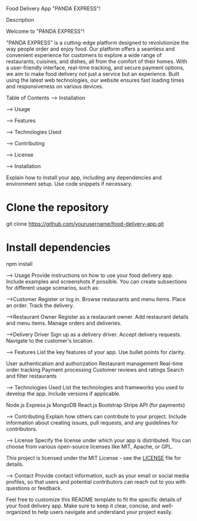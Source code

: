 Food Delivery App
"PANDA EXPRESS"!

Description

Welcome to "PANDA EXPRESS"!

"PANDA EXPRESS" is a cutting-edge platform designed to revolutionize the way people order and enjoy food. Our platform offers a seamless and convenient experience for customers to explore a wide range of restaurants, cuisines, and dishes, all from the comfort of their homes. With a user-friendly interface, real-time tracking, and secure payment options, we aim to make food delivery not just a service but an experience. Built using the latest web technologies, our website ensures fast loading times and responsiveness on various devices.

Table of Contents
-->  Installation

-->  Usage

-->  Features

-->  Technologies Used

-->  Contributing

-->  License

-->  Installation

Explain how to install your app, including any dependencies and environment setup. Use code snippets if necessary.
# Clone the repository
git clone https://github.com/yourusername/food-delivery-app.git

# Install dependencies
npm install

-->  Usage
Provide instructions on how to use your food delivery app. Include examples and screenshots if possible. You can create subsections for different usage scenarios, such as:

-->Customer
Register or log in.
Browse restaurants and menu items.
Place an order.
Track the delivery.

-->Restaurant Owner
Register as a restaurant owner.
Add restaurant details and menu items.
Manage orders and deliveries.

-->Delivery Driver
Sign up as a delivery driver.
Accept delivery requests.
Navigate to the customer's location.

-->  Features
List the key features of your app. Use bullet points for clarity.

User authentication and authorization
Restaurant management
Real-time order tracking
Payment processing
Customer reviews and ratings
Search and filter restaurants

-->  Technologies Used
List the technologies and frameworks you used to develop the app. Include versions if applicable.

Node.js
Express.js
MongoDB
React.js
Bootstrap
Stripe API (for payments)

-->  Contributing
Explain how others can contribute to your project. Include information about creating issues, pull requests, and any guidelines for contributors.

-->  License
Specify the license under which your app is distributed. You can choose from various open-source licenses like MIT, Apache, or GPL.

This project is licensed under the MIT License - see the [LICENSE](LICENSE) file for details.

-->  Contact
Provide contact information, such as your email or social media profiles, so that users and potential contributors can reach out to you with questions or feedback.

Feel free to customize this README template to fit the specific details of your food delivery app. Make sure to keep it clear, concise, and well-organized to help users navigate and understand your project easily.

